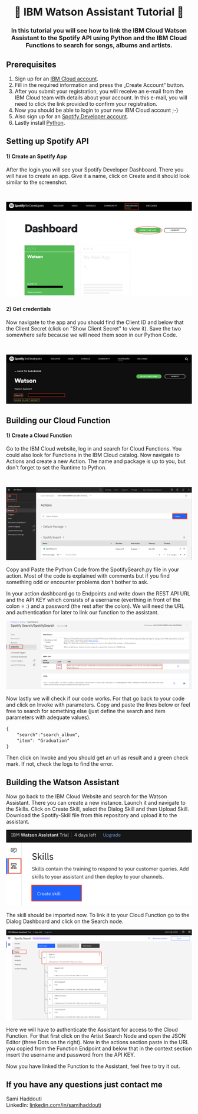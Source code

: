 

<h1 align="center" style="border-bottom: none;">🤖 IBM Watson Assistant  Tutorial 🤖</h1>
<h3 align="center">In this tutorial you will see how to link the IBM Cloud Watson Assistant to the Spotify API using Python and the IBM Cloud Functions to search for songs, albums and artists. </h3>


## Prerequisites

1. Sign up for an [IBM Cloud account](https://cloud.ibm.com/registration).
2. Fill in the required information and press the „Create Account“ button.
3. After you submit your registration, you will receive an e-mail from the IBM Cloud team with details about your account. In this e-mail, you will need to click the link provided to confirm your registration.
4. Now you should be able to login to your new IBM Cloud account ;-)
5. Also sign up for an [Spotify Developer account](https://developer.spotify.com/dashboard/login).
6. Lastly install [Python](https://www.python.org/downloads/).

## Setting up Spotify API

<h4>1) Create an Spotify App</h4>
After the login you will see your Spotify Developer Dashboard. There you will have to create an app. Give it a name, click on Create and it should look similar to the screenshot.

&nbsp;

![1 Spotify App](readme_images/1_create_spotify_app.png)

<h4>2) Get credentials</h4>
Now navigate to the app and you should find the Client ID and below that the Client Secret (click on "Show Client Secret" to view it). Save the two somewhere safe because we will need them soon in our Python Code.  


&nbsp;

![2 Credentials](readme_images/2_credentials.png)

##  Building our Cloud Function 

<h4>1) Create a Cloud Function </h4>
Go to the IBM Cloud website, log in and search for Cloud Functions. You could also look for Functions in the IBM Cloud catalog. 
Now navigate to Actions and create a new Action. The name and package is up to you, but don't forget to set the Runtime to Python.

&nbsp;

![3 Create Action](readme_images/3_create_action.png)

Copy and Paste the Python Code from the SpotifySearch.py file in your action. Most of the code is explained with comments but if you find something odd or encounter problems don't bother to ask.

In your action dashboard go to Endpoints and write down the REST API URL and the API KEY which consists of a username (everthing in front of the colon = :) and a password (the rest after the colon). We will need the URL and authentication for later to link our function to the assistant.

![4 Endpoint](readme_images/4_endpoint.png)

Now lastly we will check if our code works. For that go back to your code and click on Invoke with parameters. Copy and paste the lines below or feel free to search for something else (just define the search and item parameters with adequate values). 

```
{
    "search":"search_album",
    "item": "Graduation"
}
```
Then click on Invoke and you should get an url as result and a green check mark.
If not, check the logs to find the error. 

## Building the Watson Assistant

Now go back to the IBM Cloud Website and search for the Watson Assistant. There you can create a new instance. Launch it and navigate to the Skills. Click on Create Skill, select the Dialog Skill and then Upload Skill. Download the Spotify-Skill file from this repository  and upload it to the assistant. 

![5 Watson Skill](readme_images/5_watson_skill.png)

The skill should be imported now. To link it to your Cloud Function go to the Dialog Dashboard and click on the Search node.

![6 Assistant Dialog](readme_images/6_assistant_dialog.png)

Here we will have to authenticate the Assistant for access to the Cloud Function. For that first click on the Artist Search Node and open the JSON Editor (three Dots on the right). Now in the actions section paste in the URL you copied from the Function Endpoint and below that in the context section insert the username and password from the API KEY.

Now you have linked the Function to the Assistant, feel free to try it out. 


## If you have any questions just contact me
Sami Haddouti<br>
LinkedIn: [linkedin.com/in/samihaddouti](https://www.linkedin.com/in/samihaddouti/)
